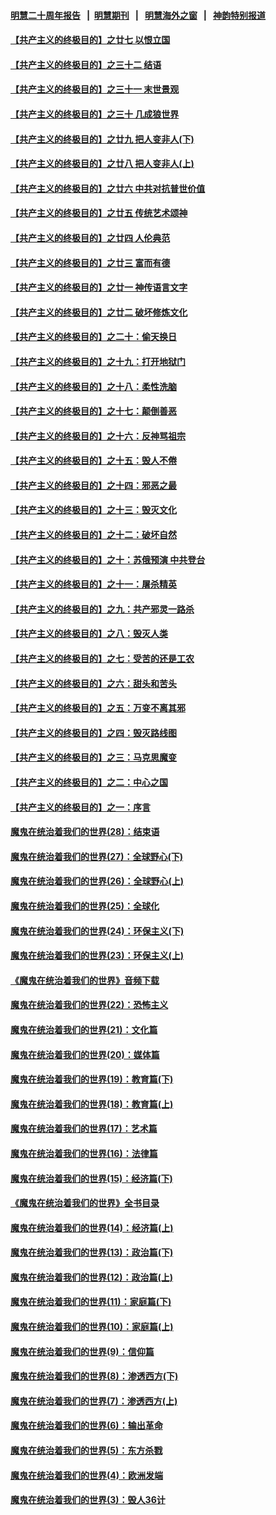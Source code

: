 #### [明慧二十周年报告](https://github.com/gfw-breaker/mh-reports/blob/master/README.md?t=07122237) &nbsp;&nbsp;|&nbsp;&nbsp;[明慧期刊](https://github.com/gfw-breaker/mh-qikan) &nbsp;&nbsp;|&nbsp;&nbsp; [明慧海外之窗](https://github.com/gfw-breaker/mh-news/blob/master/README.md?t=07122237) &nbsp;&nbsp;|&nbsp;&nbsp; [神韵特别报道](https://github.com/gfw-breaker/mh-news/blob/master/shenyun.md?t=07122237) 

#### [【共产主义的终极目的】之廿七 以恨立国](../pages/nsc422/n11336944.md?t=07122237) 

#### [【共产主义的终极目的】之三十二 结语](../pages/nsc422/n11360535.md?t=07122237) 

#### [【共产主义的终极目的】之三十一 末世景观](../pages/nsc422/n11351129.md?t=07122237) 

#### [【共产主义的终极目的】之三十 几成狼世界](../pages/nsc422/n11348280.md?t=07122237) 

#### [【共产主义的终极目的】之廿九 把人变非人(下)](../pages/nsc422/n11344140.md?t=07122237) 

#### [【共产主义的终极目的】之廿八 把人变非人(上)](../pages/nsc422/n11340492.md?t=07122237) 

#### [【共产主义的终极目的】之廿六 中共对抗普世价值](../pages/nsc422/n11324785.md?t=07122237) 

#### [【共产主义的终极目的】之廿五 传统艺术颂神](../pages/nsc422/n11296396.md?t=07122237) 

#### [【共产主义的终极目的】之廿四 人伦典范](../pages/nsc422/n11296397.md?t=07122237) 

#### [【共产主义的终极目的】之廿三 富而有德](../pages/nsc422/n11283598.md?t=07122237) 

#### [【共产主义的终极目的】之廿一 神传语言文字](../pages/nsc422/n11263265.md?t=07122237) 

#### [【共产主义的终极目的】之廿二 破坏修炼文化](../pages/nsc422/n11245728.md?t=07122237) 

#### [【共产主义的终极目的】之二十：偷天换日](../pages/nsc422/n11238846.md?t=07122237) 

#### [【共产主义的终极目的】之十九：打开地狱门](../pages/nsc422/n11206376.md?t=07122237) 

#### [【共产主义的终极目的】之十八：柔性洗脑](../pages/nsc422/n11199994.md?t=07122237) 

#### [【共产主义的终极目的】之十七：颠倒善恶](../pages/nsc422/n11179782.md?t=07122237) 

#### [【共产主义的终极目的】之十六：反神骂祖宗](../pages/nsc422/n11166798.md?t=07122237) 

#### [【共产主义的终极目的】之十五：毁人不倦](../pages/nsc422/n11166792.md?t=07122237) 

#### [【共产主义的终极目的】之十四：邪恶之最](../pages/nsc422/n11150249.md?t=07122237) 

#### [【共产主义的终极目的】之十三：毁灭文化](../pages/nsc422/n11135227.md?t=07122237) 

#### [【共产主义的终极目的】之十二：破坏自然](../pages/nsc422/n11135214.md?t=07122237) 

#### [【共产主义的终极目的】之十：苏俄预演 中共登台](../pages/nsc422/n11118424.md?t=07122237) 

#### [【共产主义的终极目的】之十一：屠杀精英](../pages/nsc422/n11118442.md?t=07122237) 

#### [【共产主义的终极目的】之九：共产邪灵一路杀](../pages/nsc422/n11114139.md?t=07122237) 

#### [【共产主义的终极目的】之八：毁灭人类](../pages/nsc422/n11108503.md?t=07122237) 

#### [【共产主义的终极目的】之七：受苦的还是工农](../pages/nsc422/n11101809.md?t=07122237) 

#### [【共产主义的终极目的】之六：甜头和苦头](../pages/nsc422/n11096971.md?t=07122237) 

#### [【共产主义的终极目的】之五：万变不离其邪](../pages/nsc422/n11091285.md?t=07122237) 

#### [【共产主义的终极目的】之四：毁灭路线图](../pages/nsc422/n11086284.md?t=07122237) 

#### [【共产主义的终极目的】之三：马克思魔变](../pages/nsc422/n11061941.md?t=07122237) 

#### [【共产主义的终极目的】之二：中心之国](../pages/nsc422/n11047728.md?t=07122237) 

#### [【共产主义的终极目的】之一：序言](../pages/nsc422/n11086077.md?t=07122237) 

#### [魔鬼在统治着我们的世界(28)：结束语](../pages/nsc422/n10936246.md?t=07122237) 

#### [魔鬼在统治着我们的世界(27)：全球野心(下)](../pages/nsc422/n10928319.md?t=07122237) 

#### [魔鬼在统治着我们的世界(26)：全球野心(上)](../pages/nsc422/n10900318.md?t=07122237) 

#### [魔鬼在统治着我们的世界(25)：全球化](../pages/nsc422/n10788205.md?t=07122237) 

#### [魔鬼在统治着我们的世界(24)：环保主义(下)](../pages/nsc422/n10695307.md?t=07122237) 

#### [魔鬼在统治着我们的世界(23)：环保主义(上)](../pages/nsc422/n10688613.md?t=07122237) 

#### [《魔鬼在统治着我们的世界》音频下载](../pages/nsc422/n10635553.md?t=07122237) 

#### [魔鬼在统治着我们的世界(22)：恐怖主义](../pages/nsc422/n10614727.md?t=07122237) 

#### [魔鬼在统治着我们的世界(21)：文化篇](../pages/nsc422/n10597706.md?t=07122237) 

#### [魔鬼在统治着我们的世界(20)：媒体篇](../pages/nsc422/n10586579.md?t=07122237) 

#### [魔鬼在统治着我们的世界(19)：教育篇(下)](../pages/nsc422/n10564808.md?t=07122237) 

#### [魔鬼在统治着我们的世界(18)：教育篇(上)](../pages/nsc422/n10526970.md?t=07122237) 

#### [魔鬼在统治着我们的世界(17)：艺术篇](../pages/nsc422/n10499093.md?t=07122237) 

#### [魔鬼在统治着我们的世界(16)：法律篇](../pages/nsc422/n10485969.md?t=07122237) 

#### [魔鬼在统治着我们的世界(15)：经济篇(下)](../pages/nsc422/n10469975.md?t=07122237) 

#### [《魔鬼在统治着我们的世界》全书目录](../pages/nsc422/n10464261.md?t=07122237) 

#### [魔鬼在统治着我们的世界(14)：经济篇(上)](../pages/nsc422/n10457370.md?t=07122237) 

#### [魔鬼在统治着我们的世界(13)：政治篇(下)](../pages/nsc422/n10448270.md?t=07122237) 

#### [魔鬼在统治着我们的世界(12)：政治篇(上)](../pages/nsc422/n10444576.md?t=07122237) 

#### [魔鬼在统治着我们的世界(11)：家庭篇(下)](../pages/nsc422/n10440961.md?t=07122237) 

#### [魔鬼在统治着我们的世界(10)：家庭篇(上)](../pages/nsc422/n10435448.md?t=07122237) 

#### [魔鬼在统治着我们的世界(9)：信仰篇](../pages/nsc422/n10432159.md?t=07122237) 

#### [魔鬼在统治着我们的世界(8)：渗透西方(下)](../pages/nsc422/n10429603.md?t=07122237) 

#### [魔鬼在统治着我们的世界(7)：渗透西方(上)](../pages/nsc422/n10426013.md?t=07122237) 

#### [魔鬼在统治着我们的世界(6)：输出革命](../pages/nsc422/n10421536.md?t=07122237) 

#### [魔鬼在统治着我们的世界(5)：东方杀戮](../pages/nsc422/n10417707.md?t=07122237) 

#### [魔鬼在统治着我们的世界(4)：欧洲发端](../pages/nsc422/n10414890.md?t=07122237) 

#### [魔鬼在统治着我们的世界(3)：毁人36计](../pages/nsc422/n10411583.md?t=07122237) 

